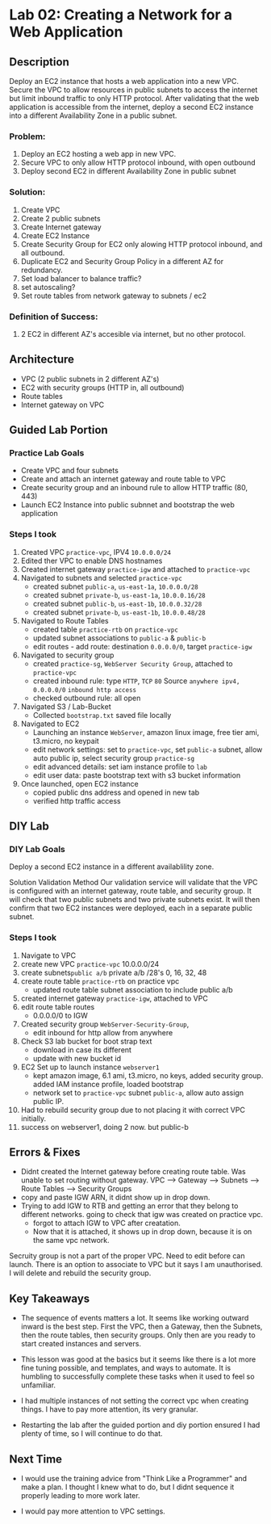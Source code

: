  # Lab 02: Creating a Network for a Web Application

## Description
Deploy an EC2 instance that hosts a web application into a new VPC. Secure the VPC to allow resources in public subnets to access the internet but limit inbound traffic to only HTTP protocol. After validating that the web application is accessible from the internet, deploy a second EC2 instance into a different Availability Zone in a public subnet.

### Problem: 
1. Deploy an EC2 hosting a web app in new VPC.
2. Secure VPC to only allow HTTP protocol inbound, with open outbound
3. Deploy second EC2 in different Availability Zone in public subnet

### Solution: 
1. Create VPC
2. Create 2 public subnets
3. Create Internet gateway
4. Create EC2 Instance
5. Create Security Group for EC2 only alowing HTTP protocol inbound, and all outbound. 
6. Duplicate EC2 and Security Group Policy in a different AZ for redundancy. 
7. Set load balancer to balance traffic?
8. set autoscaling?
9. Set route tables from network gateway to subnets / ec2

### Definition of Success: 
1. 2 EC2 in different AZ's accesible via internet, but no other protocol. 


## Architecture
- VPC (2 public subnets in 2 different AZ's)
- EC2 with security groups (HTTP in, all outbound)
- Route tables
- Internet gateway on VPC

  
## Guided Lab Portion

### Practice Lab Goals
- Create VPC and four subnets
- Create and attach an internet gateway and route table to VPC
- Create security group and an inbound rule to allow HTTP traffic (80, 443)
- Launch EC2 Instance into public subnnet and bootstrap the web application

### Steps I took
1. Created VPC `practice-vpc`, IPV4 `10.0.0.0/24` 
2. Edited ther VPC to enable DNS hostnames
3. Created internet gateway `practice-igw` and attached to `practice-vpc`
4. Navigated to subnets and selected `practice-vpc`
    - created subnet `public-a`, `us-east-1a`, `10.0.0.0/28`
    - created subnet `private-b`, `us-east-1a`, `10.0.0.16/28`
    - created subnet `public-b`, `us-east-1b`, `10.0.0.32/28`
    - created subnet `private-b`, `us-east-1b`, `10.0.0.48/28`
5. Navigated to Route Tables
    - created table `practice-rtb` on `practice-vpc`
    - updated subnet associations to `public-a` & `public-b`
    - edit routes - add route: destination `0.0.0.0/0`, target `practice-igw`
6. Navigated to security group
    - created `practice-sg`, `WebServer Security Group`, attached to `practice-vpc`
    - created inbound rule: type `HTTP`, `TCP` `80` Source `anywhere ipv4, 0.0.0.0/0` `inbound http access`
    - checked outbound rule: all open
7. Navigated S3 / Lab-Bucket
    - Collected `bootstrap.txt` saved file locally
8. Navigated to EC2
    - Launching an instance `WebServer`, amazon linux image, free tier ami, t3.micro, no keypait
    - edit network settings: set to `practice-vpc`, set `public-a` subnet, allow auto public ip, select security group `practice-sg`
    - edit advanced details: set iam instance profile to `lab` 
    - edit user data: paste bootstrap text with s3 bucket information
9. Once launched, open EC2 instance
    - copied public dns address and opened in new tab
    - verified http traffic access






## DIY Lab

### DIY Lab Goals
Deploy a second EC2 instance in a different availablility zone. 

Solution Validation Method
Our validation service will validate that the VPC is configured with an internet gateway, route table, and security group. It will check that two public subnets and two private subnets exist. It will then confirm that two EC2 instances were deployed, each in a separate public subnet.

### Steps I took
1. Navigate to VPC
2. create new VPC `practice-vpc` 10.0.0.0/24
3. create subnets`public a/b` private a/b  /28's 0, 16, 32, 48 
4. create route table `practice-rtb` on practice vpc
    - updated route table subnet association to include public a/b
5. created internet gateway `practice-igw`, attached to VPC
6. edit route table routes
    - 0.0.0.0/0 to IGW
7. Created security group `WebServer-Security-Group`, 
    - edit inbound for http allow from anywhere
8. Check S3 lab bucket for boot strap text
    - download in case its different
    - update with new bucket id
9. EC2 Set up to launch instance `webserver1`
    - kept amazon image, 6.1 ami, t3.micro, no keys, added security group. added IAM instance profile, loaded bootstrap
    - network set to `practice-vpc` subnet `public-a`, allow auto assign public IP. 
10. Had to rebuild security group due to not placing it with correct VPC initially. 
11. success on webserver1, doing 2 now. but public-b






## Errors & Fixes
- Didnt created the Internet gateway before creating route table. Was unable to set routing without gateway. VPC --> Gateway --> Subnets --> Route Tables --> Security Groups
- copy and paste IGW ARN, it didnt show up in drop down. 
- Trying to add IGW to RTB and getting an error that they belong to different networks. going to check that igw was created on practice vpc. 
    - forgot to attach IGW to VPC after creatation. 
    - Now that it is attached, it shows up in drop down, because it is on the same vpc network. 

Secruity group is not a part of the proper VPC. Need to edit before can launch. There is an option to associate to VPC but it says I am unauthorised. I will delete and rebuild the security group. 


## Key Takeaways
- The sequence of events matters a lot. It seems like working outward inward is the best step. First the VPC, then a Gateway, then the Subnets, then the route tables, then security groups. Only then are you ready to start created instances and servers. 

- This lesson was good at the basics but it seems like there is a lot more fine tuning possible, and templates, and ways to automate. It is humbling to successfully complete these tasks when it used to feel so unfamiliar.  

- I had multiple instances of not setting the correct vpc when creating things. I have to pay more attention, its very granular. 

- Restarting the lab after the guided portion and diy portion ensured I had plenty of time, so I will continue to do that. 


## Next Time
- I would use the training advice from "Think Like a Programmer" and make a plan. I thought I knew what to do, but I didnt sequence it properly leading to more work later. 

- I would pay more attention to VPC settings.